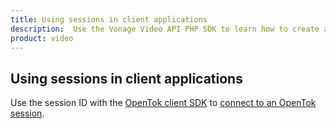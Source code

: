 ```yaml
---
title: Using sessions in client applications
description:  Use the Vonage Video API PHP SDK to learn how to create a session. Sessions allow participants to use audio, video, and messaging functionality in your application.
product: video
---
```


## Using sessions in client applications

Use the session ID with the [OpenTok client SDK](/video/resources#client-sdks) to [connect to an OpenTok session](/video/tutorials/joining-a-session).

<!-- OPT-TODO: You will also need to generate a token for each user connecting to the Vonage Video session. See [Connection Token Creation](/developer/guides/create-token/php/) for information on the `generateToken()` method. -->
